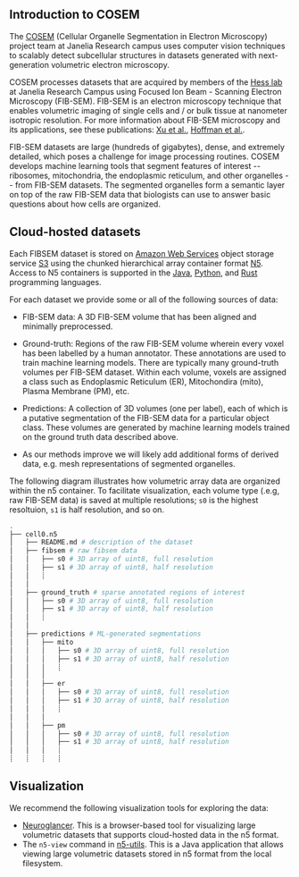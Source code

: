 ## Introduction to COSEM
The [COSEM](https://www.janelia.org/project-team/cosem) (Cellular Organelle Segmentation in Electron Microscopy) project team at Janelia Research campus uses computer vision techniques to scalably detect subcellular structures in datasets generated with next-generation volumetric electron microscopy.  

COSEM processes datasets that are acquired by members of the [Hess lab](https://www.janelia.org/lab/hess-lab) at Janelia Research Campus using Focused Ion Beam - Scanning Electron Microscopy (FIB-SEM). FIB-SEM is an electron microscopy technique that enables volumetric imaging of single cells and / or bulk tissue at nanometer isotropic resolution. For more information about FIB-SEM microscopy and its applications, see these publications: [Xu et al.](https://elifesciences.org/articles/25916), [Hoffman et al.](https://science.sciencemag.org/content/367/6475/eaaz5357). 

FIB-SEM datasets are large (hundreds of gigabytes), dense, and extremely detailed, which poses a challenge for image processing routines. COSEM develops machine learning tools that segment features of interest -- ribosomes, mitochondria, the endoplasmic reticulum, and other organelles -- from FIB-SEM datasets. The segmented organelles form a semantic layer on top of the raw FIB-SEM data that biologists can use to answer basic questions about how cells are organized. 

## Cloud-hosted datasets
Each FIBSEM dataset is stored on [Amazon Web Services](https://aws.amazon.com/) object storage service [S3](https://aws.amazon.com/s3/)  using the chunked hierarchical array container format [N5](https://github.com/saalfeldlab/n5). Access to N5 containers is supported in the [Java](https://github.com/saalfeldlab/n5), [Python](https://github.com/constantinpape/z5), and [Rust](https://github.com/aschampion/rust-n5) programming languages. 

For each dataset we provide some or all of the following sources of data:
* FIB-SEM data: A 3D FIB-SEM volume that has been aligned and minimally preprocessed.  

* Ground-truth: Regions of the raw FIB-SEM volume wherein every voxel has been labelled by a human annotator. These annotations are used to train machine learning models. There are typically many ground-truth volumes per FIB-SEM dataset. Within each volume, voxels are assigned a class such as Endoplasmic Reticulum (ER), Mitochondira (mito), Plasma Membrane (PM), etc.

* Predictions: A collection of 3D volumes (one per label), each of which is a putative segmentation of the FIB-SEM data for a particular object class. These volumes are generated by machine learning models trained on the ground truth data described above.

* As our methods improve we will likely add additional forms of derived data, e.g. mesh representations of segmented organelles.

The following diagram illustrates how volumetric array data are organized within the n5 container. To facilitate visualization, each volume type (.e.g, raw FIB-SEM data) is saved at multiple resolutions; `s0` is the highest resoltuion, `s1` is half resolution, and so on.

```bash
.
├── cell0.n5
│   ├── README.md # description of the dataset
│   ├── fibsem # raw fibsem data
│   │   ├── s0 # 3D array of uint8, full resolution
│   │   ├── s1 # 3D array of uint8, half resolution
│   │   ┊
│   │
│   ├── ground_truth # sparse annotated regions of interest
│   │   ├── s0 # 3D array of uint8, full resolution
│   │   ├── s1 # 3D array of uint8, half resolution
│   │   ┊
│   │
│   ├── predictions # ML-generated segmentations
│   │   ├── mito
│   │   │   ├── s0 # 3D array of uint8, full resolution
│   │   │   ├── s1 # 3D array of uint8, half resolution
│   │   │   ┊
│   │   │   
│   │   ├── er
│   │   │   ├── s0 # 3D array of uint8, full resolution
│   │   │   ├── s1 # 3D array of uint8, half resolution
│   │   │   ┊
│   │   │
│   │   ├── pm
│   │   │   ├── s0 # 3D array of uint8, full resolution
│   │   │   ├── s1 # 3D array of uint8, half resolution
│   │   │   ┊ 
┊   ┊   ┊   ┊

```

## Visualization
We recommend the following visualization tools for exploring the data: 
* [Neuroglancer](https://github.com/google/neuroglancer). This is a browser-based tool for visualizing large volumetric datasets that supports cloud-hosted data in the n5 format.
* The `n5-view` command in [n5-utils](https://github.com/saalfeldlab/n5-utils). This is a Java application that allows viewing large volumetric datasets stored in n5 format from the local filesystem.

